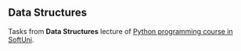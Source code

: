 ## Data Structures

Tasks from **Data Structures** lecture of [Python programming course in SoftUni](https://softuni.bg/trainings/1281/python-programming-january-2016).
